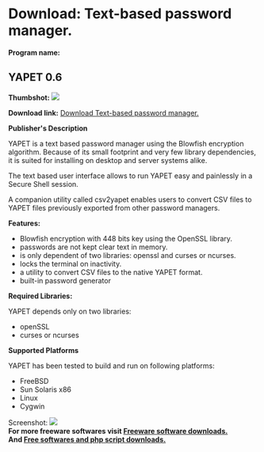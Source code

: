 # Download: Text-based password manager.

**Program name:**

## YAPET 0.6

  
**Thumbshot:** ![](http://www.freewarefiles.com/screenshot/yapet_md.gif)   
  
**Download link:** [Download Text-based password manager.](http://freesoftwares.boysofts.com/YAPET_program_50700.html)  
  


**Publisher's Description**  
  


YAPET is a text based password manager using the Blowfish encryption algorithm. Because of its small footprint and very few library dependencies, it is suited for installing on desktop and server systems alike.

The text based user interface allows to run YAPET easy and painlessly in a Secure Shell session.

A companion utility called csv2yapet enables users to convert CSV files to YAPET files previously exported from other password managers.

**Features:**

  * Blowfish encryption with 448 bits key using the OpenSSL library.
  * passwords are not kept clear text in memory.
  * is only dependent of two libraries: openssl and curses or ncurses.
  * locks the terminal on inactivity.
  * a utility to convert CSV files to the native YAPET format.
  * built-in password generator

**Required Libraries:**

YAPET depends only on two libraries:

  * openSSL
  * curses or ncurses

**Supported Platforms**

YAPET has been tested to build and run on following platforms:

  * FreeBSD
  * Sun Solaris x86
  * Linux
  * Cygwin

  
  
Screenshot: ![](http://www.freewarefiles.com/screenshot/yapet.gif)   
**For more freeware softwares visit [Freeware software downloads.](http://freesoftwares.boysofts.com/)**   
**And [Free softwares and php script downloads.](http://www.boysofts.com/)**
